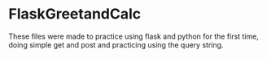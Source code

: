 # FlaskGreetandCalc
These files were made to practice using flask and python for the first time, doing simple get and post and practicing using the query string.
